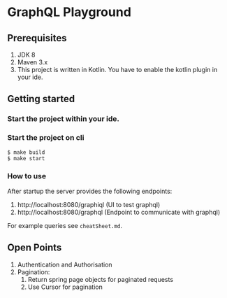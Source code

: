 # GraphQL Playground

## Prerequisites

1. JDK 8
2. Maven 3.x
3. This project is written in Kotlin. You have to enable the kotlin plugin in your ide.

## Getting started

###  Start the project within your ide.

### Start the project on cli

    $ make build
    $ make start
    
### How to use

After startup the server provides the following endpoints:

1.  http://localhost:8080/graphiql  (UI to test graphql)
2.  http://localhost:8080/graphql   (Endpoint to communicate with graphql)

For example queries see `cheatSheet.md`.

## Open Points

1. Authentication and Authorisation
2. Pagination:
    1. Return spring page objects for paginated requests
    2. Use Cursor for pagination